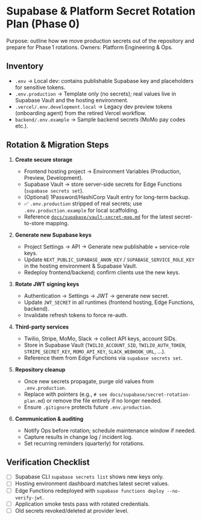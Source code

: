 # Supabase & Platform Secret Rotation Plan (Phase 0)

Purpose: outline how we move production secrets out of the repository and prepare for Phase 1 rotations. Owners: Platform Engineering & Ops.

## Inventory

- `.env` → Local dev: contains publishable Supabase key and placeholders for sensitive tokens.
- `.env.production` → Template only (no secrets); real values live in Supabase Vault and the hosting environment.
- `.vercel/.env.development.local` → Legacy dev preview tokens (onboarding agent) from the retired Vercel workflow.
- `backend/.env.example` → Sample backend secrets (MoMo pay codes etc.).

## Rotation & Migration Steps

1. **Create secure storage**
   - Frontend hosting project → Environment Variables (Production, Preview, Development).
   - Supabase Vault → store server-side secrets for Edge Functions (`supabase secrets set`).
   - (Optional) 1Password/HashiCorp Vault entry for long-term backup.
   - ✅ `.env.production` stripped of real secrets; use `.env.production.example` for local scaffolding.
   - Reference [`docs/supabase/vault-secret-map.md`](vault-secret-map.md) for the latest secret-to-store mapping.

2. **Generate new Supabase keys**
   - Project Settings → API → Generate new publishable + service-role keys.
   - Update `NEXT_PUBLIC_SUPABASE_ANON_KEY` / `SUPABASE_SERVICE_ROLE_KEY` in the hosting environment & Supabase Vault.
   - Redeploy frontend/backend; confirm clients use the new keys.

3. **Rotate JWT signing keys**
   - Authentication → Settings → JWT → generate new secret.
   - Update `JWT_SECRET` in all runtimes (frontend hosting, Edge Functions, backend).
   - Invalidate refresh tokens to force re-auth.

4. **Third-party services**
   - Twilio, Stripe, MoMo, Slack → collect API keys, account SIDs.
   - Store in Supabase Vault (`TWILIO_ACCOUNT_SID`, `TWILIO_AUTH_TOKEN`, `STRIPE_SECRET_KEY`, `MOMO_API_KEY`, `SLACK_WEBHOOK_URL`, …).
   - Reference them from Edge Functions via `supabase secrets set`.

5. **Repository cleanup**
   - Once new secrets propagate, purge old values from `.env.production`.
   - Replace with pointers (e.g., `# see docs/supabase/secret-rotation-plan.md`) or remove the file entirely if no longer needed.
   - Ensure `.gitignore` protects future `.env.production`.

6. **Communication & auditing**
   - Notify Ops before rotation; schedule maintenance window if needed.
   - Capture results in change log / incident log.
   - Set recurring reminders (quarterly) for rotations.

## Verification Checklist

- [ ] Supabase CLI `supabase secrets list` shows new keys only.
- [ ] Hosting environment dashboard matches latest secret values.
- [ ] Edge Functions redeployed with `supabase functions deploy --no-verify-jwt`.
- [ ] Application smoke tests pass with rotated credentials.
- [ ] Old secrets revoked/deleted at provider level.
